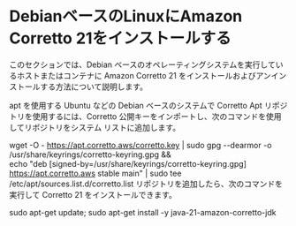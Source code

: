 # DebianベースのLinuxにAmazon Corretto 21をインストールする

このセクションでは、Debian ベースのオペレーティングシステムを実行しているホストまたはコンテナに Amazon Corretto 21 をインストールおよびアンインストールする方法について説明します。

apt を使用する
Ubuntu などの Debian ベースのシステムで Corretto Apt リポジトリを使用するには、Corretto 公開キーをインポートし、次のコマンドを使用してリポジトリをシステム リストに追加します。


wget -O - https://apt.corretto.aws/corretto.key | sudo gpg --dearmor -o /usr/share/keyrings/corretto-keyring.gpg && \
echo "deb [signed-by=/usr/share/keyrings/corretto-keyring.gpg] https://apt.corretto.aws stable main" | sudo tee /etc/apt/sources.list.d/corretto.list
リポジトリを追加したら、次のコマンドを実行して Corretto 21 をインストールできます。


sudo apt-get update; sudo apt-get install -y java-21-amazon-corretto-jdk